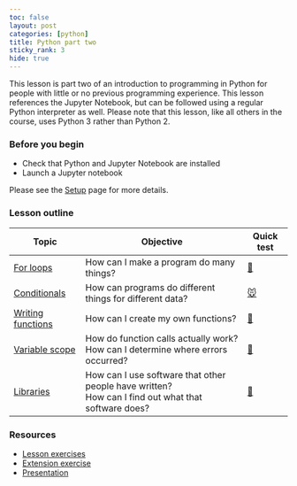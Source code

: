 ```yaml
---
toc: false
layout: post
categories: [python]
title: Python part two
sticky_rank: 3
hide: true
---
```


This lesson is part two of an introduction to programming in Python for people with little or no previous programming experience.  This lesson references the Jupyter Notebook, but can be followed using a regular Python interpreter as well. Please note that this lesson, like all others in the course, uses Python 3 rather than Python 2.

### Before you begin

- Check that Python and Jupyter Notebook are installed
- Launch a Jupyter notebook 

Please see the [Setup](https://nu-cem.github.io/CompPhys/2021/08/02/Setup) page for more details.

### Lesson outline

| Topic | Objective | Quick test |
|-------|-----------|-----------|
|[For loops](https://nu-cem.github.io/CompPhys/2021/08/02/For-Loops)| 	How can I make a program do many things?  | [:ram:](https://nu-cem.github.io/CompPhys/2021/08/02/For-Loops-Qs.html) |
|[Conditionals](https://nu-cem.github.io/CompPhys/2021/08/02/Conditionals)| How can programs do different things for different data?  | [:mouse:](https://nu-cem.github.io/CompPhys/2021/08/02/Conditionals-Qs.html)|
| [Writing functions](https://nu-cem.github.io/CompPhys/2021/08/02/Writing-Functions)|  	How can I create my own functions? | [:palm_tree:](https://nu-cem.github.io/CompPhys/2021/08/02/Writing-Functions-Qs) |
| [Variable scope](https://nu-cem.github.io/CompPhys/2021/08/02/Variable-Scope) |  How do function calls actually work? <br/> How can I determine where errors occurred? | [:mushroom:](https://nu-cem.github.io/CompPhys/2021/08/02/Variable-Scope-Qs) |
|[Libraries](https://nu-cem.github.io/CompPhys/2021/08/02/Libraries)| How can I use software that other people have written? <br/> How can I find out what that software does? | [:cactus:](https://nu-cem.github.io/CompPhys/2021/08/02/Libraries-Qs) |


### Resources

- [Lesson exercises](https://nu-cem.github.io/CompPhys/2021/08/02/Python_two_exercises)
- [Extension exercise](https://nu-cem.github.io/CompPhys/2021/08/02/Python_two_extension)
- [Presentation](https://nu-cem.github.io/CompPhys/slides/Python_two_slides)


